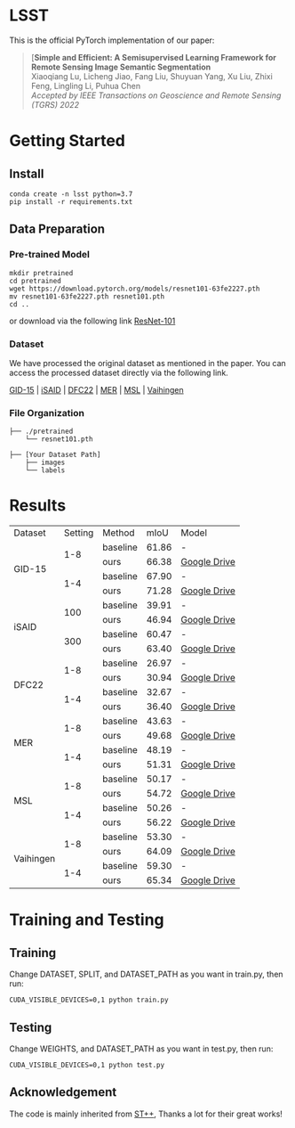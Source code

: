 # LSST

This is the official PyTorch implementation of our paper:

> [**Simple and Efficient: A Semisupervised Learning Framework for Remote Sensing Image Semantic Segmentation**      
> Xiaoqiang Lu, Licheng Jiao, Fang Liu, Shuyuan Yang, Xu Liu, Zhixi Feng, Lingling Li, Puhua Chen    
> *Accepted by IEEE Transactions on Geoscience and Remote Sensing (TGRS) 2022*

# Getting Started
## Install
```
conda create -n lsst python=3.7
pip install -r requirements.txt
```

## Data Preparation

### Pre-trained Model
```
mkdir pretrained
cd pretrained
wget https://download.pytorch.org/models/resnet101-63fe2227.pth
mv resnet101-63fe2227.pth resnet101.pth
cd ..
```
or download via the following link
[ResNet-101](https://download.pytorch.org/models/resnet101-63fe2227.pth)

### Dataset
We have processed the original dataset as mentioned in the paper. You can access the processed dataset directly via the following link.

[GID-15](https://drive.google.com/file/d/1CITO8Bxf8eG-6le6mZDshDgTyi9BO2ot/view?usp=sharing) | [iSAID](https://drive.google.com/file/d/1yBlHpxuWs_X_02O5xAxTpo1tDWcGj6-x/view?usp=sharing) | [DFC22](https://drive.google.com/file/d/1FZoZiWW_19TWdWKUz1-Vn-IlTs0QWtfg/view?usp=sharing) | [MER](https://drive.google.com/file/d/1KN0PSoWlC4BPv5QAZdJKrhpvu9F9vdlm/view?usp=sharing) | [MSL](https://drive.google.com/file/d/1XSvmXB5rsZUi98-rWWwQtONfop7HJw4M/view?usp=sharing) | [Vaihingen](https://drive.google.com/file/d/11aOEO3-Ov3Wcg8o2nBA5GsGBqqRHbjRh/view?usp=sharing)

### File Organization

```
├── ./pretrained
    └── resnet101.pth
    
├── [Your Dataset Path]
    ├── images
    └── labels
```

# Results

<div style="text-align: center;">
<table>
    <tr>
        <td>Dataset</td> 
        <td>Setting</td>
        <td>Method</td> 
        <td>mIoU</td>
        <td>Model</td> 
   </tr>
    <tr>
        <td rowspan="4">GID-15</td>    
        <td rowspan="2">1-8</td>
        <td >baseline</td>
        <td >61.86</td>
        <td >-</td>
    </tr>
    <tr>
        <td >ours</td>
        <td >66.38</td>
        <td > <a href="https://drive.google.com/file/d/1r5c_1jTeO7rXXVjB2sXcQePIGTbsc8f_/view?usp=sharing" target="_blank">Google Drive</a></td>
    </tr>
    <tr>
        <td rowspan="2">1-4</td>
        <td >baseline</td>
        <td >67.90</td>
        <td >-</td>
    </tr>
    <tr>
        <td >ours</td>
        <td >71.28</td>
        <td > <a href="https://drive.google.com/file/d/1Bo8FVBeDBbFKM13GLHnJWVqFMsajz7l-/view?usp=sharing" target="_blank">Google Drive</a></td>
    </tr>
    <tr>
        <td rowspan="4">iSAID</td>    
        <td rowspan="2">100</td>
        <td >baseline</td>
        <td >39.91</td>
        <td >-</td>
    </tr>
    <tr>
        <td >ours</td>
        <td >46.94</td>
        <td > <a href="https://drive.google.com/file/d/1vtBomAk-A2Ssr1F5Sbbir6crhqANd7DV/view?usp=sharing" target="_blank">Google Drive</a></td>
    </tr>
    <tr>
        <td rowspan="2">300</td>
        <td >baseline</td>
        <td >60.47</td>
        <td >-</td>
    </tr>
    <tr>
        <td >ours</td>
        <td >63.40</td>
        <td > <a href="https://drive.google.com/file/d/1qEO7MvEGR0XxPYHCwynWb1vaUMfEkIv4/view?usp=sharing" target="_blank">Google Drive</a></td>
    </tr>
    <tr>
        <td rowspan="4">DFC22</td>    
        <td rowspan="2">1-8</td>
        <td >baseline</td>
        <td >26.97</td>
        <td >-</td>
    </tr>
    <tr>
        <td >ours</td>
        <td >30.94</td>
        <td > <a href="https://drive.google.com/file/d/1bYvGUvs4hhJBUz5spIfbzxgXgDA1spII/view?usp=sharing" target="_blank">Google Drive</a></td>
    </tr>
    <tr>
        <td rowspan="2">1-4</td>
        <td >baseline</td>
        <td >32.67</td>
        <td >-</td>
    </tr>
    <tr>
        <td >ours</td>
        <td >36.40</td>
        <td > <a href="https://drive.google.com/file/d/1p5kwkX6JNUp55TR-Xa49WmuxIoU9RjgL/view?usp=sharing" target="_blank">Google Drive</a></td>
    </tr>
    <tr>
        <td rowspan="4">MER</td>    
        <td rowspan="2">1-8</td>
        <td >baseline</td>
        <td >43.63</td>
        <td >-</td>
    </tr>
    <tr>
        <td >ours</td>
        <td >49.68</td>
        <td > <a href="https://drive.google.com/file/d/1onc0yAHrXD0AGQ_UxJt1emFTw-SazPip/view?usp=sharing" target="_blank">Google Drive</a></td>
    </tr>
    <tr>
        <td rowspan="2">1-4</td>
        <td >baseline</td>
        <td >48.19</td>
        <td >-</td>
    </tr>
    <tr>
        <td >ours</td>
        <td >51.31</td>
        <td > <a href="https://drive.google.com/file/d/1YPKR2RCvCrUr0Hg8y6_GKAzmsMGfVy7k/view?usp=sharing" target="_blank">Google Drive</a></td>
    </tr>
    <tr>
        <td rowspan="4">MSL</td>    
        <td rowspan="2">1-8</td>
        <td >baseline</td>
        <td >50.17</td>
        <td >-</td>
    </tr>
    <tr>
        <td >ours</td>
        <td >54.72</td>
        <td > <a href="https://drive.google.com/file/d/1LocR9_OsN1PT1tdpZa2vHlteeawCekhU/view?usp=sharing" target="_blank">Google Drive</a></td>
    </tr>
    <tr>
        <td rowspan="2">1-4</td>
        <td >baseline</td>
        <td >50.26</td>
        <td >-</td>
    </tr>
    <tr>
        <td >ours</td>
        <td >56.22</td>
        <td > <a href="https://drive.google.com/file/d/1eNmc--jeFwZpth8bYle7tB3VaA5_15sc/view?usp=sharing" target="_blank">Google Drive</a></td>
    </tr>
    <tr>
        <td rowspan="4">Vaihingen</td>    
        <td rowspan="2">1-8</td>
        <td >baseline</td>
        <td >53.30</td>
        <td >-</td>
    </tr>
    <tr>
        <td >ours</td>
        <td >64.09</td>
        <td > <a href="https://drive.google.com/file/d/1rk_UPaksMyD5qNXOcRRvQTTVs1JfAIdM/view?usp=sharing" target="_blank">Google Drive</a></td>
    </tr>
    <tr>
        <td rowspan="2">1-4</td>
        <td >baseline</td>
        <td >59.30</td>
        <td >-</td>
    </tr>
    <tr>
        <td >ours</td>
        <td >65.34</td>
        <td > <a href="https://drive.google.com/file/d/1WvRvgtnehhDS-q_j4ZYVP6m-IDoOVvJB/view?usp=sharing" target="_blank">Google Drive</a></td>
    </tr>
    
    

</table>
</div>


# Training and Testing
## Training
Change DATASET, SPLIT, and DATASET_PATH as you want in train.py, then run:
```
CUDA_VISIBLE_DEVICES=0,1 python train.py
```
## Testing
Change WEIGHTS, and DATASET_PATH as you want in test.py, then run:
```
CUDA_VISIBLE_DEVICES=0,1 python test.py
```

## Acknowledgement

The code is mainly inherited from [ST++](https://github.com/LiheYoung/ST-PlusPlus), Thanks a lot for their great works!
